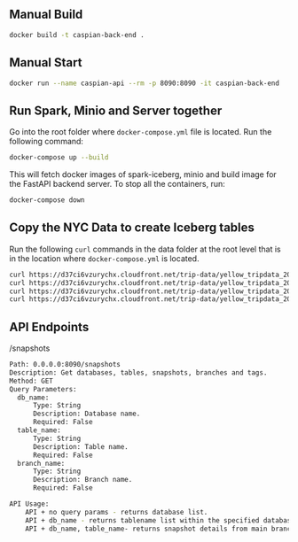 ## Manual Build

```bash
docker build -t caspian-back-end .
```

## Manual Start

```bash
docker run --name caspian-api --rm -p 8090:8090 -it caspian-back-end
```

## Run Spark, Minio and Server together
Go into the root folder where `docker-compose.yml` file is located.
Run the following command:

```bash
docker-compose up --build
```

This will fetch docker images of spark-iceberg, minio and build image for the FastAPI backend server. To stop all the containers, run:

```bash
docker-compose down
```

## Copy the NYC Data to create Iceberg tables
Run the following `curl` commands in the data folder at the root level that is in the location where `docker-compose.yml` is located.

```bash
curl https://d37ci6vzurychx.cloudfront.net/trip-data/yellow_tripdata_2022-04.parquet -o ./data/yellow_tripdata_2022-04.parquet
curl https://d37ci6vzurychx.cloudfront.net/trip-data/yellow_tripdata_2022-03.parquet -o ./data/yellow_tripdata_2022-03.parquet
curl https://d37ci6vzurychx.cloudfront.net/trip-data/yellow_tripdata_2022-02.parquet -o ./data/yellow_tripdata_2022-02.parquet
curl https://d37ci6vzurychx.cloudfront.net/trip-data/yellow_tripdata_2022-01.parquet -o ./data/yellow_tripdata_2022-01.parquet
```
## API Endpoints

/snapshots
```bash
Path: 0.0.0.0:8090/snapshots
Description: Get databases, tables, snapshots, branches and tags.
Method: GET
Query Parameters:
  db_name: 
      Type: String
      Description: Database name.
      Required: False
  table_name:
      Type: String
      Description: Table name.
      Required: False
  branch_name:
      Type: String
      Description: Branch name.
      Required: False

API Usage:
    API + no query params - returns database list.
    API + db_name - returns tablename list within the specified database.
    API + db_name, table_name- returns snapshot details from main branch along with branch and tags list.
```

